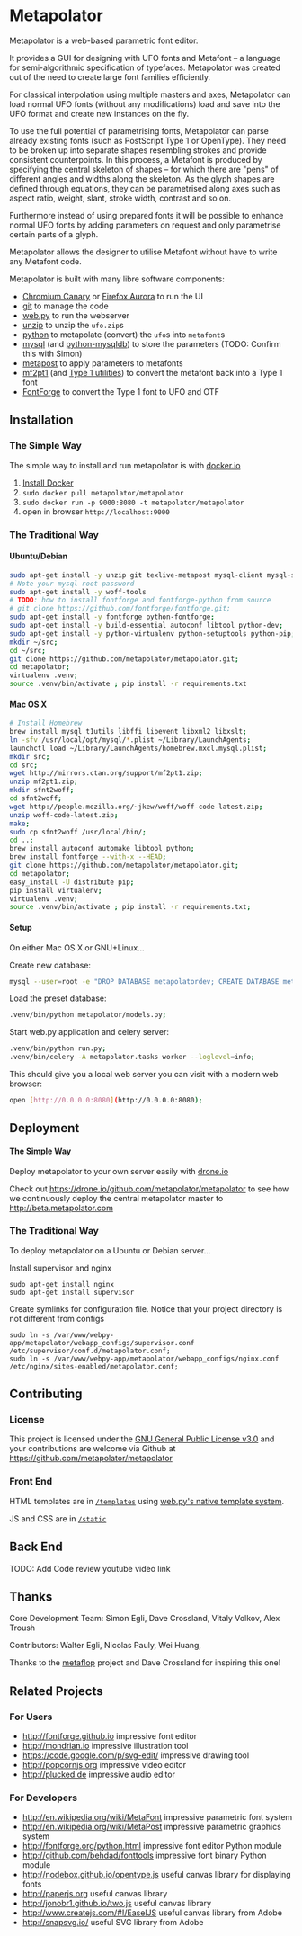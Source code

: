 Metapolator
==============

Metapolator is a web-based parametric font editor.

It provides a GUI for designing with UFO fonts and Metafont – a language for semi-algorithmic specification of typefaces. Metapolator was created out of the need to create large font families efficiently.

For classical interpolation using multiple masters and axes, Metapolator can load normal UFO fonts (without any modifications) load and save into the UFO format and create new instances on the fly.

To use the full potential of parametrising fonts, Metapolator can parse already existing fonts (such as PostScript Type 1 or OpenType). They need to be broken up into separate shapes resembling strokes and provide consistent counterpoints. In this process, a Metafont is produced by specifying the central skeleton of shapes – for which there are "pens" of different angles and widths along the skeleton. As the glyph shapes are defined through equations, they can be parametrised along axes such as aspect ratio, weight, slant, stroke width, contrast and so on.

Furthermore instead of using prepared fonts it will be possible to enhance normal UFO fonts by adding parameters on request and only parametrise certain parts of a glyph.

Metapolator allows the designer to utilise Metafont without have to write any Metafont code.

Metapolator is built with many libre software components:

- [Chromium Canary](http://www.chromium.org/getting-involved/dev-channel) or [Firefox Aurora](http://www.mozilla.org/en-US/firefox/aurora/) to run the UI
- [git](http://git-scm.org) to manage the code
- [web.py](http://webpy.org/) to run the webserver
- [unzip](http://en.wikipedia.org/wiki/Zip_%28file_format%29) to unzip the `ufo.zip`s
- [python](http://www.python.org/) to metapolate (convert) the `ufo`s into `metafont`s
- [mysql](http://dev.mysql.com/downloads/mysql/) (and [python-mysqldb](http://sourceforge.net/projects/mysql-python/)) to store the parameters (TODO: Confirm this with Simon)
- [metapost](http://www.tug.org/) to apply parameters to metafonts
- [mf2pt1](http://www.ctan.org/tex-archive/support/mf2pt1) (and [Type 1 utilities](http://www.lcdf.org/type/#t1utils)) to convert the metafont back into a Type 1 font
- [FontForge](http://sourceforge.net/projects/fontforge/files/fontforge-source/) to convert the Type 1 font to UFO and OTF

## Installation

### The Simple Way

The simple way to install and run metapolator is with [docker.io](http://www.docker.io)

1. [Install Docker](http://www.docker.io/gettingstarted/)
2. `sudo docker pull metapolator/metapolator`
3. `sudo docker run -p 9000:8080 -t metapolator/metapolator`
4. open in browser `http://localhost:9000`

### The Traditional Way

#### Ubuntu/Debian

```sh
sudo apt-get install -y unzip git texlive-metapost mysql-client mysql-server libmysqlclient-dev t1utils libffi-dev libevent-dev libxml2-dev libxslt-dev;
# Note your mysql root password
sudo apt-get install -y woff-tools
# TODO: how to install fontforge and fontforge-python from source
# git clone https://github.com/fontforge/fontforge.git;
sudo apt-get install -y fontforge python-fontforge;
sudo apt-get install -y build-essential autoconf libtool python-dev;
sudo apt-get install -y python-virtualenv python-setuptools python-pip;
mkdir ~/src;
cd ~/src;
git clone https://github.com/metapolator/metapolator.git;
cd metapolator;
virtualenv .venv;
source .venv/bin/activate ; pip install -r requirements.txt
```

#### Mac OS X

```sh
# Install Homebrew
brew install mysql t1utils libffi libevent libxml2 libxslt;
ln -sfv /usr/local/opt/mysql/*.plist ~/Library/LaunchAgents;
launchctl load ~/Library/LaunchAgents/homebrew.mxcl.mysql.plist;
mkdir src;
cd src;
wget http://mirrors.ctan.org/support/mf2pt1.zip;
unzip mf2pt1.zip;
mkdir sfnt2woff;
cd sfnt2woff;
wget http://people.mozilla.org/~jkew/woff/woff-code-latest.zip;
unzip woff-code-latest.zip;
make;
sudo cp sfnt2woff /usr/local/bin/;
cd ..;
brew install autoconf automake libtool python;
brew install fontforge --with-x --HEAD;
git clone https://github.com/metapolator/metapolator.git;
cd metapolator;
easy_install -U distribute pip;
pip install virtualenv;
virtualenv .venv;
source .venv/bin/activate ; pip install -r requirements.txt;
````

#### Setup

On either Mac OS X or GNU+Linux...

Create new database:

```sh
mysql --user=root -e "DROP DATABASE metapolatordev; CREATE DATABASE metapolatordev;";
```

Load the preset database:

```sh
.venv/bin/python metapolator/models.py;
```

Start web.py application and celery server:

```sh
.venv/bin/python run.py;
.venv/bin/celery -A metapolator.tasks worker --loglevel=info;
```

This should give you a local web server you can visit with a modern web browser:

```sh
open [http://0.0.0.0:8080](http://0.0.0.0:8080);
```

## Deployment

#### The Simple Way

Deploy metapolator to your own server easily with [drone.io](https://drone.io/) 

Check out <https://drone.io/github.com/metapolator/metapolator> to see how we continuously deploy the central metapolator master to <http://beta.metapolator.com>

### The Traditional Way 

To deploy metapolator on a Ubuntu or Debian server...

Install supervisor and nginx

```
sudo apt-get install nginx
sudo apt-get install supervisor
```

Create symlinks for configuration file. Notice that your project directory is not different from configs

```
sudo ln -s /var/www/webpy-app/metapolator/webapp_configs/supervisor.conf /etc/supervisor/conf.d/metapolator.conf;
sudo ln -s /var/www/webpy-app/metapolator/webapp_configs/nginx.conf /etc/nginx/sites-enabled/metapolator.conf;
```

## Contributing

### License

This project is licensed under the [GNU General Public License v3.0](http://www.gnu.org/copyleft/gpl.html) and your contributions are welcome via Github at <https://github.com/metapolator/metapolator>

### Front End

HTML templates are in [`/templates`](https://github.com/metapolator/metapolator/tree/master/templates) using [web.py's native template system](http://webpy.org/docs/0.3/templetor).

JS and CSS are in [`/static`](https://github.com/metapolator/metapolator/tree/master/static/js)

## Back End

TODO: Add Code review youtube video link

## Thanks

Core Development Team: Simon Egli, Dave Crossland, Vitaly Volkov, Alex Troush

Contributors: Walter Egli, Nicolas Pauly, Wei Huang,

Thanks to the [metaflop](http://www.metaflop.com) project and Dave Crossland for inspiring this one!

## Related Projects

### For Users

* http://fontforge.github.io impressive font editor
* http://mondrian.io impressive illustration tool
* https://code.google.com/p/svg-edit/ impressive drawing tool
* http://popcornjs.org impressive video editor
* http://plucked.de impressive audio editor

### For Developers

* http://en.wikipedia.org/wiki/MetaFont impressive parametric font system
* http://en.wikipedia.org/wiki/MetaPost impressive parametric graphics system
* http://fontforge.org/python.html impressive font editor Python module
* http://github.com/behdad/fonttools impressive font binary Python module
* http://nodebox.github.io/opentype.js useful canvas library for displaying fonts
* http://paperjs.org useful canvas library
* http://jonobr1.github.io/two.js useful canvas library
* http://www.createjs.com/#!/EaselJS useful canvas library from Adobe
* http://snapsvg.io/ useful SVG library from Adobe
